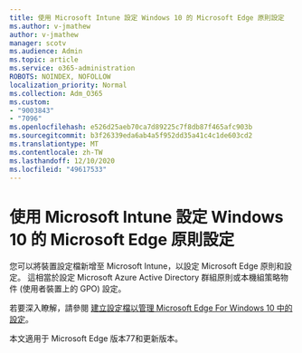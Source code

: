 ```yaml
---
title: 使用 Microsoft Intune 設定 Windows 10 的 Microsoft Edge 原則設定
ms.author: v-jmathew
author: v-jmathew
manager: scotv
ms.audience: Admin
ms.topic: article
ms.service: o365-administration
ROBOTS: NOINDEX, NOFOLLOW
localization_priority: Normal
ms.collection: Adm_O365
ms.custom:
- "9003843"
- "7096"
ms.openlocfilehash: e526d25aeb70ca7d89225c7f8db87f465afc903b
ms.sourcegitcommit: b3f26339eda6ab4a5f952dd35a41c4c1de603cd2
ms.translationtype: MT
ms.contentlocale: zh-TW
ms.lasthandoff: 12/10/2020
ms.locfileid: "49617533"
---
```

# <a name="use-microsoft-intune-to-configure-microsoft-edge-policy-settings-for-windows-10"></a>使用 Microsoft Intune 設定 Windows 10 的 Microsoft Edge 原則設定

您可以將裝置設定檔新增至 Microsoft Intune，以設定 Microsoft Edge 原則和設定。 這相當於設定 Microsoft Azure Active Directory 群組原則或本機組策略物件 (使用者裝置上的 GPO) 設定。

若要深入瞭解，請參閱 [建立設定檔以管理 Microsoft Edge For Windows 10 中的設定](https://go.microsoft.com/fwlink/?linkid=2133700)。

本文適用于 Microsoft Edge 版本77和更新版本。
